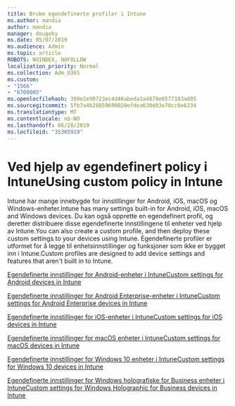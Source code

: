 ```yaml
---
title: Bruke egendefinerte profiler i Intune
ms.author: mandia
author: mandia
manager: dougeby
ms.date: 05/07/2019
ms.audience: Admin
ms.topic: article
ROBOTS: NOINDEX, NOFOLLOW
localization_priority: Normal
ms.collection: Adm_O365
ms.custom:
- "1566"
- "6700005"
ms.openlocfilehash: 300e2e90723ec4d46abeda1a4879e0577193ad05
ms.sourcegitcommit: 5fb7a4b28859690020efdea630d03e70cc0e6334
ms.translationtype: MT
ms.contentlocale: nb-NO
ms.lasthandoff: 06/28/2019
ms.locfileid: "35365919"
---
```

# <a name="using-custom-policy-in-intune"></a><span data-ttu-id="116cb-102">Ved hjelp av egendefinert policy i Intune</span><span class="sxs-lookup"><span data-stu-id="116cb-102">Using custom policy in Intune</span></span>

<span data-ttu-id="116cb-103">Intune har mange innebygde for innstillinger for Android, iOS, macOS og Windows-enheter.</span><span class="sxs-lookup"><span data-stu-id="116cb-103">Intune has many settings built-in for Android, iOS, macOS and Windows devices.</span></span> <span data-ttu-id="116cb-104">Du kan også opprette en egendefinert profil, og deretter distribuere disse egendefinerte innstillingene til enheter ved hjelp av Intune.</span><span class="sxs-lookup"><span data-stu-id="116cb-104">You can also create a custom profile, and then deploy these custom settings to your devices using Intune.</span></span> <span data-ttu-id="116cb-105">Egendefinerte profiler er utformet for å legge til enhetsinnstillinger og funksjoner som ikke er bygget inn i Intune.</span><span class="sxs-lookup"><span data-stu-id="116cb-105">Custom profiles are designed to add device settings and features that aren't built in to Intune.</span></span>

[<span data-ttu-id="116cb-106">Egendefinerte innstillinger for Android-enheter i Intune</span><span class="sxs-lookup"><span data-stu-id="116cb-106">Custom settings for Android devices in Intune</span></span>](https://docs.microsoft.com/intune/custom-settings-android)

[<span data-ttu-id="116cb-107">Egendefinerte innstillinger for Android Enterprise-enheter i Intune</span><span class="sxs-lookup"><span data-stu-id="116cb-107">Custom settings for Android Enterprise devices in Intune</span></span>](https://docs.microsoft.com/intune/custom-settings-android-for-work)

[<span data-ttu-id="116cb-108">Egendefinerte innstillinger for iOS-enheter i Intune</span><span class="sxs-lookup"><span data-stu-id="116cb-108">Custom settings for iOS devices in Intune</span></span>](https://docs.microsoft.com/intune/custom-settings-ios)

[<span data-ttu-id="116cb-109">Egendefinerte innstillinger for macOS enheter i Intune</span><span class="sxs-lookup"><span data-stu-id="116cb-109">Custom settings for macOS devices in Intune</span></span>](https://docs.microsoft.com/intune/custom-settings-macos)

[<span data-ttu-id="116cb-110">Egendefinerte innstillinger for Windows 10 enheter i Intune</span><span class="sxs-lookup"><span data-stu-id="116cb-110">Custom settings for Windows 10 devices in Intune</span></span>](https://docs.microsoft.com/intune/custom-settings-windows-10)

[<span data-ttu-id="116cb-111">Egendefinerte innstillinger for Windows holografiske for Business enheter i Intune</span><span class="sxs-lookup"><span data-stu-id="116cb-111">Custom settings for Windows Holographic for Business devices in Intune</span></span>](https://docs.microsoft.com/intune/custom-settings-windows-holographic)